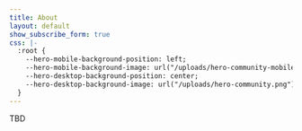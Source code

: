 ```yaml
---
title: About
layout: default
show_subscribe_form: true
css: |-
  :root {
    --hero-mobile-background-position: left;
    --hero-mobile-background-image: url("/uploads/hero-community-mobile.png");
    --hero-desktop-background-position: center;
    --hero-desktop-background-image: url("/uploads/hero-community.png");
  }
---
```


<section class="hero">
TBD
</section>